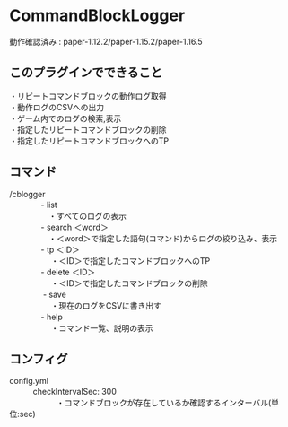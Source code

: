 # CommandBlockLogger  
動作確認済み : paper-1.12.2/paper-1.15.2/paper-1.16.5  
  
## このプラグインでできること  
・リピートコマンドブロックの動作ログ取得  
・動作ログのCSVへの出力  
・ゲーム内でのログの検索,表示  
・指定したリピートコマンドブロックの削除  
・指定したリピートコマンドブロックへのTP  
  
## コマンド  
/cblogger  
        　　　　- list  
          　　　　　・すべてのログの表示  
        　　　　- search ＜word＞  
          　　　　　・＜word＞で指定した語句(コマンド)からログの絞り込み、表示  
        　　　　- tp ＜ID＞  
         　　　 　　・＜ID＞で指定したコマンドブロックへのTP  
        　　　　- delete ＜ID＞  
         　　　 　　・＜ID＞で指定したコマンドブロックの削除  
       　　　　 - save  
         　　　 　　・現在のログをCSVに書き出す  
        　　　　- help   
         　　　 　　・コマンド一覧、説明の表示  
  
## コンフィグ
config.yml  
　　　checkIntervalSec: 300  
　　　　　　・コマンドブロックが存在しているか確認するインターバル(単位:sec)
